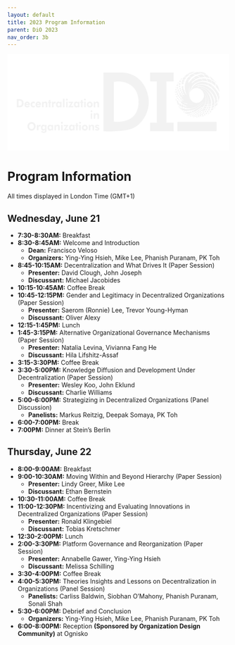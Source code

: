 ```yaml
---
layout: default
title: 2023 Program Information
parent: DiO 2023
nav_order: 3b
---
```


![cover](/asset/logo.png)

# Program Information

All times displayed in London Time (GMT+1)

## Wednesday, June 21

- **7:30-8:30AM:** Breakfast
- **8:30-8:45AM:** Welcome and Introduction
  - **Dean:** Francisco Veloso
  - **Organizers:** Ying-Ying Hsieh, Mike Lee, Phanish Puranam, PK Toh
- **8:45-10:15AM:** Decentralization and What Drives It (Paper Session)
  - **Presenter:** David Clough, John Joseph
  - **Discussant:** Michael Jacobides
- **10:15-10:45AM:** Coffee Break
- **10:45-12:15PM:** Gender and Legitimacy in Decentralized Organizations (Paper Session)
  - **Presenter:** Saerom (Ronnie) Lee, Trevor Young-Hyman
  - **Discussant:** Oliver Alexy
- **12:15-1:45PM:** Lunch
- **1:45-3:15PM:** Alternative Organizational Governance Mechanisms (Paper Session)
  - **Presenter:** Natalia Levina, Vivianna Fang He
  - **Discussant:** Hila Lifshitz-Assaf
- **3:15-3:30PM:** Coffee Break
- **3:30-5:00PM:** Knowledge Diffusion and Development Under Decentralization (Paper Session)
  - **Presenter:** Wesley Koo, John Eklund
  - **Discussant:** Charlie Williams
- **5:00-6:00PM:** Strategizing in Decentralized Organizations (Panel Discussion)
  - **Panelists:** Markus Reitzig, Deepak Somaya, PK Toh
- **6:00-7:00PM:** Break
- **7:00PM:** Dinner at Stein’s Berlin

## Thursday, June 22

- **8:00-9:00AM:** Breakfast
- **9:00-10:30AM:** Moving Within and Beyond Hierarchy (Paper Session)
  - **Presenter:** Lindy Greer, Mike Lee
  - **Discussant:** Ethan Bernstein
- **10:30-11:00AM:** Coffee Break
- **11:00-12:30PM:** Incentivizing and Evaluating Innovations in Decentralized Organizations (Paper Session)
  - **Presenter:** Ronald Klingebiel
  - **Discussant:** Tobias Kretschmer
- **12:30-2:00PM:** Lunch
- **2:00-3:30PM:** Platform Governance and Reorganization (Paper Session)
  - **Presenter:** Annabelle Gawer, Ying-Ying Hsieh
  - **Discussant:** Melissa Schilling
- **3:30-4:00PM:** Coffee Break
- **4:00-5:30PM:** Theories Insights and Lessons on Decentralization in Organizations (Panel Session)
  - **Panelists:** Carliss Baldwin, Siobhan O’Mahony, Phanish Puranam, Sonali Shah
- **5:30-6:00PM:** Debrief and Conclusion
  - **Organizers:** Ying-Ying Hsieh, Mike Lee, Phanish Puranam, PK Toh
- **6:00-8:00PM:** Reception **(Sponsored by Organization Design Community)** at Ognisko
